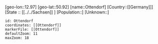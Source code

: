 ﻿---
location: [50.92,12.97]
mapzoom: [7,12] 
mapmarker: city 
type: City
tags:
- geo/City


SpocWebEntityId: 33187
isDeleted: false
confidential: public

---
[geo-lon::12.97]
[geo-lat::50.92]
[name::Ottendorf]
[Country::[[Germany]]]
[State :: [[../../Sachsen]] ]
[Population::]
[Unknown::]


```leaflet
id: Ottendorf
coordinates: [[Ottendorf]]
markerFile: [[Ottendorf]]
defaultZoom: 11 
maxZoom: 18
```
